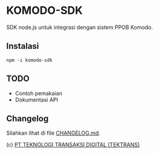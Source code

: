 # KOMODO-SDK

SDK node.js untuk integrasi dengan sistem PPOB Komodo.

## Instalasi

```
npm -i komodo-sdk
```

## TODO
* Contoh pemakaian
* Dokumentasi API

## Changelog

Silahkan lihat di file [CHANGELOG.md](./CHANGELOG.md).

(c) [PT TEKNOLOGI TRANSAKSI DIGITAL (TEKTRANS)](https://tektrans.id)

